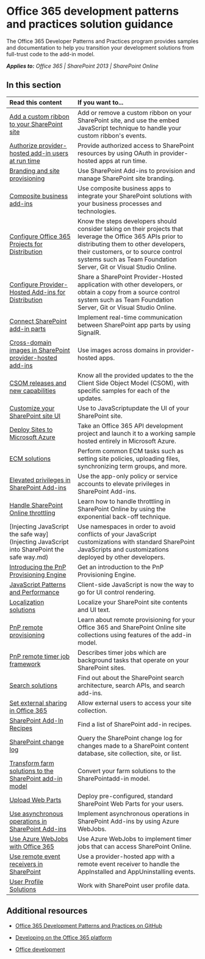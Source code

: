 
# Office 365 development patterns and practices solution guidance
The Office 365 Developer Patterns and Practices program provides samples and documentation to help you transition your development solutions from full-trust code to the add-in model.

 _**Applies to:** Office 365 | SharePoint 2013 | SharePoint Online_

## In this section

|**Read this content**|**If you want to...**|
|:-----|:-----|
|[Add a custom ribbon to your SharePoint site](Add-a-custom-ribbon-to-your-SharePoint-site.md)|Add or remove a custom ribbon on your SharePoint site, and use the embed JavaScript technique to handle your custom ribbon's events.|
|[Authorize provider-hosted add-in users at run time](authorize-provider-hosted-add-in-users-at-run-time-by-using-oauth.md)|Provide authorized access to SharePoint resources by using OAuth in provider-hosted apps at run time.|
|[Branding and site provisioning](Branding-and-site-provisioning-solutions-for-SharePoint.md)|Use SharePoint Add-ins to provision and manage SharePoint site branding.|
|[Composite business add-ins](Composite-buisness-apps-for-SharePoint.md)|Use composite business apps to integrate your SharePoint solutions with your business processes and technologies. |
|[Configure Office 365 Projects for Distribution](Configure-O365Api-Project-For-Distribution.md)|Know the steps developers should consider taking on their projects that leverage the Office 365 APIs prior to distributing them to other developers, their customers, or to source control systems such as Team Foundation Server, Git or Visual Studio Online.|
|[Configure Provider-Hosted Add-ins for Distribution](Configure-SP-Provider-Hosted-Apps-For-Distribution.md)|Share a SharePoint Provider-Hosted application with other developers, or obtain a copy from a source control system such as Team Foundation Server, Git or Visual Studio Online.|
|[Connect SharePoint add-in parts](Connect-SharePoint-app-parts-by-using-SignalR.md)|Implement real-time communication between SharePoint app parts by using SignalR. |
|[Cross-domain images in SharePoint provider-hosted add-ins](cross-domain-images-in-sharepoint-provider-hosted-add-ins.md)|Use images across domains in provider-hosted apps.|
|[CSOM releases and new capabilities](CSOM-Releases-And-New-Capabilities.md)|Know all the provided updates to the the Client Side Object Model (CSOM), with specific samples for each of the updates.|
|[Customize your SharePoint site UI](Customize-your-SharePoint-site-UI-by-using-JavaScript.md)|Use to JavaScriptupdate the UI of your SharePoint site.|
|[Deploy Sites to Microsoft Azure](Move-O365Api-Project-from-Dev-To-Prod.md)|Take an Office 365 API development project and launch it to a working sample hosted entirely in Microsoft Azure.|
|[ECM solutions](Enterprise-Content-Management-solutions-for-SharePoint-2013-and-SharePoint-Online.md)|Perform common ECM tasks such as setting site policies, uploading files, synchronizing term groups, and more.|
|[Elevated privileges in SharePoint Add-ins](elevated-privileges-in-sharepoint-add-ins.md)|Use the app-only policy or service accounts to elevate privileges in SharePoint Add-ins.|
|[Handle SharePoint Online throttling](Handle-SharePoint-Online-throttling-by-using-exponential-back-off.md)|Learn how to handle throttling in SharePoint Online by using the exponential back-off technique.|
|[Injecting JavaScript the safe way](Injecting JavaScript into SharePoint the safe way.md)|Use namespaces in order to avoid conflicts of your JavaScript customizations with standard SharePoint JavaScripts and customizations deployed by other developers.|
|[Introducing the PnP Provisioning Engine](Introducing-the-PnP-Provisioning-Engine.md)|Get an introduction to the PnP Provisioning Engine.|
|[JavaScript Patterns and Performance](javascript-patterns-and-performance.md)|Client-side JavaScript is now the way to go for UI control rendering.|
|[Localization solutions](localization-solutions-for-sharepoint-2013-and-sharepoint-online.md)|Localize your SharePoint site contents and UI text.|
|[PnP remote provisioning](pnp-remote-provisioning.md)|Learn about remote provisioning for your Office 365 and SharePoint Online site collections using features of the add-in model.|
|[PnP remote timer job framework](pnp-remote-timer-job-framework.md)|Describes timer jobs which are background tasks that operate on your SharePoint sites.|
|[Search solutions](search-solutions-in-sharepoint-2013-and-sharepoint-online.md)|Find out about the SharePoint search architecture, search APIs, and search add-ins.|
|[Set external sharing in Office 365](Set-external-sharing-on-site-collections-in-Office-365.md)|Allow external users to access your site collection.|
|[SharePoint Add-In Recipes](sharepoint-add-in-recipes.md)|Find a list of SharePoint add-in recipes.|
|[SharePoint change log](query-sharepoint-change-log-with-changequery-and-changeToken.md)|Query the SharePoint change log for changes made to a SharePoint content database, site collection, site, or list.|
|[Transform farm solutions to the SharePoint add-in model](Transform-farm-solutions-to-the-SharePoint-app-model.md)|Convert your farm solutions to the SharePointadd-in model.|
|[Upload Web Parts](upload-web-parts-in-sharepoint.md)|Deploy pre-configured, standard SharePoint Web Parts for your users.|
|[Use asynchronous operations in SharePoint Add-ins](use-asynchronous-operations-in-sharepoint-add-ins.md)|Implement asynchronous operations in SharePoint Add-ins by using Azure WebJobs.|
|[Use Azure WebJobs with Office 365](Use-Microsoft-Azure-WebJobs-with-Office-365.md)|Use Azure WebJobs to implement timer jobs that can access SharePoint Online.|
|[Use remote event receivers in SharePoint](Use-remote-event-receivers-in-SharePoint.md)|Use a provider-hosted app with a remote event receiver to handle the AppInstalled and AppUninstalling events. |
|[User Profile Solutions](user-profile-solutions-for-sharepoint.md)|Work with SharePoint user profile data.|


## Additional resources
<a name="bk_addresources"> </a>


-  [Office 365 Development Patterns and Practices on GitHub](https://github.com/OfficeDev/PnP)
    
-  [Developing on the Office 365 platform](http://msdn.microsoft.com/en-us/office/office365/howto/platform-development-overview)
    
-  [Office development](http://msdn.microsoft.com/en-us/library/office/dn467914%28v=office.15%29.aspx)
    
